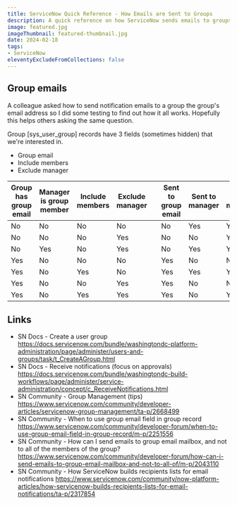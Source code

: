 ```yaml
---
title: ServiceNow Quick Reference - How Emails are Sent to Groups
description: A quick reference on how ServiceNow sends emails to groups and how different settings change how it works.
image: featured.jpg
imageThumbnail: featured-thumbnail.jpg
date: 2024-02-18
tags:
- ServiceNow
eleventyExcludeFromCollections: false
---
```


## Group emails
A colleague asked how to send notification emails to a group the group's email address so I did some testing to find out how it all works. Hopefully this helps others asking the same question.

Group [sys_user_group] records have 3 fields (sometimes hidden) that we're interested in.
* Group email
* Include members
* Exclude manager

<table>
    <thead>
        <tr>
            <th>Group has group email</th>
            <th>Manager is group member</th>
            <th>Include members</th>
            <th>Exclude manager</th>
            <th></th>
            <th>Sent to group email</th>
            <th>Sent to manager</th>
            <th>Sent to members</th>
            <th>Sent to child groups</th>
        </tr>
    </thead>
    <tbody class="text-light text-center">
        <tr>
            <td class="bg-dark">No</td>
            <td class="bg-dark">No</td>
            <td class="bg-dark">No</td>
            <td class="bg-dark">No</td>
            <td></td>
            <td class="bg-dark">No</td>
            <td class="bg-success">Yes</td>
            <td class="bg-success">Yes</td>
            <td class="bg-dark">No</td>
        </tr>
        <tr>
            <td class="bg-dark">No</td>
            <td class="bg-dark">No</td>
            <td class="bg-dark">No</td>
            <td class="bg-success">Yes</td>
            <td></td>
            <td class="bg-dark">No</td>
            <td class="bg-dark">No</td>
            <td class="bg-success">Yes</td>
            <td class="bg-dark">No</td>
        </tr>
        <tr>
            <td class="bg-dark">No</td>
            <td class="bg-success">Yes</td>
            <td class="bg-dark">No</td>
            <td class="bg-success">Yes</td>
            <td></td>
            <td class="bg-dark">No</td>
            <td class="bg-success">Yes</td>
            <td class="bg-success">Yes</td>
            <td class="bg-dark">No</td>
        </tr>
        <tr>
            <td class="bg-success">Yes</td>
            <td class="bg-dark">No</td>
            <td class="bg-dark">No</td>
            <td class="bg-dark">No</td>
            <td></td>
            <td class="bg-success">Yes</td>
            <td class="bg-dark">No</td>
            <td class="bg-dark">No</td>
            <td class="bg-dark">No</td>
        </tr>
        <tr>
            <td class="bg-success">Yes</td>
            <td class="bg-dark">No</td>
            <td class="bg-success">Yes</td>
            <td class="bg-dark">No</td>
            <td></td>
            <td class="bg-success">Yes</td>
            <td class="bg-success">Yes</td>
            <td class="bg-success">Yes</td>
            <td class="bg-dark">No</td>
        </tr>
        <tr>
            <td class="bg-success">Yes</td>
            <td class="bg-dark">No</td>
            <td class="bg-dark">No</td>
            <td class="bg-success">Yes</td>
            <td></td>
            <td class="bg-success">Yes</td>
            <td class="bg-dark">No</td>
            <td class="bg-dark">No</td>
            <td class="bg-dark">No</td>
        </tr>
        <tr>
            <td class="bg-success">Yes</td>
            <td class="bg-dark">No</td>
            <td class="bg-success">Yes</td>
            <td class="bg-success">Yes</td>
            <td></td>
            <td class="bg-success">Yes</td>
            <td class="bg-dark">No</td>
            <td class="bg-success">Yes</td>
            <td class="bg-dark">No</td>
        </tr>
    </tbody>
</table>

## Links
* SN Docs - Create a user group
 https://docs.servicenow.com/bundle/washingtondc-platform-administration/page/administer/users-and-groups/task/t_CreateAGroup.html
* SN Docs - Receive notifications (focus on approvals)
 https://docs.servicenow.com/bundle/washingtondc-build-workflows/page/administer/service-administration/concept/c_ReceiveNotifications.html
* SN Community - Group Management (tips)
 https://www.servicenow.com/community/developer-articles/servicenow-group-management/ta-p/2668499
* SN Community - When to use group email field in group record
 https://www.servicenow.com/community/developer-forum/when-to-use-group-email-field-in-group-record/m-p/2251556
* SN Community - How can I send emails to group email mailbox, and not to all of the members of the group?
 https://www.servicenow.com/community/developer-forum/how-can-i-send-emails-to-group-email-mailbox-and-not-to-all-of/m-p/2043110
* SN Community - How ServiceNow builds recipients lists for email notifications
 https://www.servicenow.com/community/now-platform-articles/how-servicenow-builds-recipients-lists-for-email-notifications/ta-p/2317854